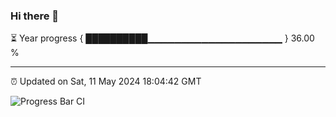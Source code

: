 ### Hi there 👋

⏳ Year progress { ██████████▁▁▁▁▁▁▁▁▁▁▁▁▁▁▁▁▁▁▁▁ } 36.00 %

---

⏰ Updated on Sat, 11 May 2024 18:04:42 GMT

![Progress Bar CI](https://github.com/liununu/liununu/workflows/Progress%20Bar%20CI/badge.svg)

